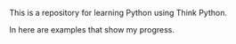 This is a repository for learning Python using Think Python.

In here are examples that show my progress.
